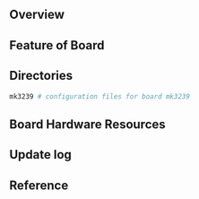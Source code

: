 ## Overview

## Feature of Board

## Directories

```sh
mk3239 # configuration files for board mk3239
```

## Board Hardware Resources

## Update log

## Reference

